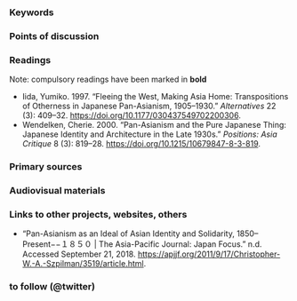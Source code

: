 ### Keywords


### Points of discussion


### Readings
Note: compulsory readings have been marked in **bold**

* Iida, Yumiko. 1997. “Fleeing the West, Making Asia Home: Transpositions of Otherness in Japanese Pan-Asianism, 1905–1930.” *Alternatives* 22 (3): 409–32. https://doi.org/10.1177/030437549702200306.
* Wendelken, Cherie. 2000. “Pan-Asianism and the Pure Japanese Thing: Japanese Identity and Architecture in the Late 1930s.” *Positions: Asia Critique* 8 (3): 819–28. https://doi.org/10.1215/10679847-8-3-819.

### Primary sources


### Audiovisual materials


### Links to other projects, websites, others

* “Pan-Asianism as an Ideal of Asian Identity and Solidarity, 1850–Present−−１８５０ | The Asia-Pacific Journal: Japan Focus.” n.d. Accessed September 21, 2018. https://apjjf.org/2011/9/17/Christopher-W.-A.-Szpilman/3519/article.html.

### to follow (@twitter)

